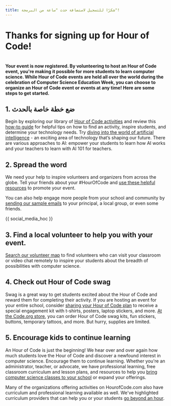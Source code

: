 ```yaml
---
title: شكرًا للتسجيل لاستضافة حدث "ساعة من البرمجة"!
---
```


# Thanks for signing up for Hour of Code!

<br /> **Your event is now registered. By volunteering to host an Hour of Code event, you're making it possible for more students to learn computer science. While Hour of Code events are held all over the world during the celebration of Computer Science Education Week, you can choose to organize an Hour of Code event or events at any time! Here are some steps to get started.**

## 1. ضع خطة خاصة بالحدث

Begin by exploring our library of [Hour of Code activities](/learn) and review this [how-to guide](/how-to) for helpful tips on how to find an activity, inspire students, and determine your technology needs. Try [diving into the world of artificial intelligence](/ai) - an exciting area of technology that’s shaping our future. There are various approaches to AI: empower your students to learn how AI works and your teachers to learn with AI 101 for teachers.

## 2. Spread the word

We need your help to inspire volunteers and organizers from across the globe. Tell your friends about your #HourOfCode and [use these helpful resources](/resources) to promote your event. <br />

You can also help engage more people from your school and community by [sending our sample emails](/promote/resources#sample-emails) to your principal, a local group, or even some friends.

{{ social_media_hoc }}

## 3. Find a local volunteer to help you with your event.

[Search our volunteer map](https://code.org/volunteer/local) to find volunteers who can visit your classroom or video chat remotely to inspire your students about the breadth of possibilities with computer science.

## 4. Check out Hour of Code swag

Swag is a great way to get students excited about the Hour of Code and reward them for completing their activity. If you are hosting an event for your entire school, consider [sharing your Hour of Code plan](https://docs.google.com/forms/d/e/1FAIpQLSdD90kD2nkNZqTUMcAb2cQdOhUv99Q5XDQmkLDec25yZJHYhw/viewform) to receive a special engagement kit with t-shirts, posters, laptop stickers, and more. [At the Code.org store](https://store.code.org/), you can order Hour of Code swag kits, fun stickers, buttons, temporary tattoos, and more. But hurry, supplies are limited.

## 5. Encourage kids to continue learning

An Hour of Code is just the beginning! We hear over and over again how much students love the Hour of Code and discover a newfound interest in computer science. Encourage them to continue learning. Whether you're an administrator, teacher, or advocate, we have professional learning, free classroom curriculum and lesson plans, and resources to help you [bring computer science classes to your school](https://code.org/teach) or expand your offerings.

Many of the organizations offering activities on HourofCode.com also have curriculum and professional learning available as well. We've highlighted curriculum providers that can help you or your students [go beyond an hour](/beyond).